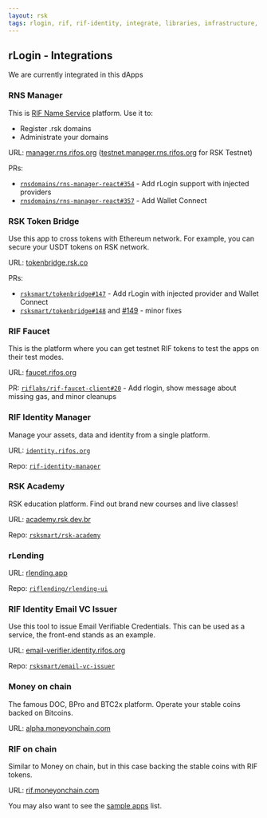 ```yaml
---
layout: rsk
tags: rlogin, rif, rif-identity, integrate, libraries, infrastructure, mobile, protocols, mvp, design, rbtc, defi, decentralized, quick-start, guides, tutorial, networks, dapps, tools, rsk, ethereum, smart-contracts, install, get-started, how-to, mainnet, testnet, contracts, wallets, web3, crypto
---
```


## rLogin - Integrations

We are currently integrated in this dApps

### RNS Manager

This is [RIF Name Service](/rif/rns) platform. Use it to:
- Register .rsk domains
- Administrate your domains

URL: [manager.rns.rifos.org](https://manager.rns.rifos.org/) ([testnet.manager.rns.rifos.org](https://testnet.manager.rns.rifos.org/) for RSK Testnet)

PRs:
- [`rnsdomains/rns-manager-react#354`](https://github.com/rnsdomains/rns-manager-react/pull/354) - Add rLogin support with injected providers
- [`rnsdomains/rns-manager-react#357`](https://github.com/rnsdomains/rns-manager-react/pull/357) - Add Wallet Connect

### RSK Token Bridge

Use this app to cross tokens with Ethereum network. For example, you can secure your USDT tokens on RSK network.

URL: [tokenbridge.rsk.co](https://tokenbridge.rsk.co/)

PRs:

- [`rsksmart/tokenbridge#147`](https://github.com/rsksmart/tokenbridge/pull/147) - Add rLogin with injected provider and Wallet Connect
- [`rsksmart/tokenbridge#148`](https://github.com/rsksmart/tokenbridge/pull/148) and [#149](https://github.com/rsksmart/tokenbridge/pull/149) - minor fixes

### RIF Faucet

This is the platform where you can get testnet RIF tokens to test the apps on their test modes.

URL: [faucet.rifos.org](https://faucet.rifos.org/)

PR: [`riflabs/rif-faucet-client#20`](https://github.com/riflabs/rif-faucet-client/pull/20) - Add rlogin, show message about missing gas, and minor cleanups

### RIF Identity Manager

Manage your assets, data and identity from a single platform.

URL: [`identity.rifos.org`](https://identity.rifos.org/)

Repo: [`rif-identity-manager`](https://github.com/rsksmart/rif-identity-manager)

### RSK Academy

RSK education platform. Find out brand new courses and live classes!

URL: [academy.rsk.dev.br](https://academy.rsk.dev.br/)

Repo: [`rsksmart/rsk-academy`](https://github.com/rsksmart/rsk-academy)

### rLending

URL: [rlending.app](https://rlending.app/)

Repo: [`riflending/rlending-ui`](https://github.com/riflending/rlending-ui)

### RIF Identity Email VC Issuer

Use this tool to issue Email Verifiable Credentials. This can be used as a service, the front-end stands as an example.

URL: [email-verifier.identity.rifos.org](https://email-verifier.identity.rifos.org/)

Repo: [`rsksmart/email-vc-issuer`](https://github.com/rsksmart/email-vc-issuer)

### Money on chain

The famous DOC, BPro and BTC2x platform. Operate your stable coins backed on Bitcoins.

URL: [alpha.moneyonchain.com](https://alpha.moneyonchain.com/)

### RIF on chain

Similar to Money on chain, but in this case backing the stable coins with RIF tokens.

URL: [rif.moneyonchain.com](https://rif.moneyonchain.com/)

You may also want to see the [sample apps](/rif/identity/rlogin/samples) list.
